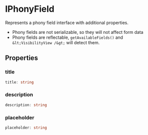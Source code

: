 # IPhonyField

Represents a phony field interface with additional properties.
 - Phony fields are not serializable, so they will not affect form data
 - Phony fields are reflectable, `getAvailableFields()` and `&lt;VisibilityView /&gt;` will detect them.

## Properties

### title

```ts
title: string
```

### description

```ts
description: string
```

### placeholder

```ts
placeholder: string
```
